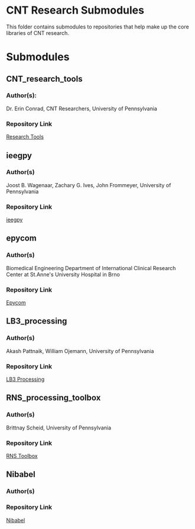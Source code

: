 CNT Research Submodules
================

This folder contains submodules to repositories that help make up the core libraries of CNT research.

# Submodules

## CNT_research_tools
### Author(s):
Dr. Erin Conrad, CNT Researchers, University of Pennsylvania
### Repository Link
[Research Tools](https://github.com/penn-cnt/CNT_research_tools/tree/0fd73d391a7ddfccada522dabb3584d3155a25c0)

## ieegpy
### Author(s)
Joost B. Wagenaar, Zachary G. Ives, John Frommeyer, University of Pennsylvania
### Repository Link
[ieegpy](https://github.com/ieeg-portal/ieegpy)

## epycom
### Author(s)
Biomedical Engineering Department of International Clinical Research Center at St.Anne's University Hospital in Brno
### Repository Link
[Epycom](https://gitlab.com/icrc-bme/epycom/-/tree/master/)

## LB3_processing
### Author(s)
Akash Pattnaik, William Ojemann, University of Pennsylvania
### Repository Link
[LB3 Processing](https://github.com/penn-cnt/LB3_processing)

## RNS_processing_toolbox
### Author(s)
Brittnay Scheid, University of Pennsylvania
### Repository Link
[RNS Toolbox](https://github.com/penn-cnt/RNS_processing_toolbox)

## Nibabel
### Author(s)
### Repository Link
[Nibabel](https://github.com/nipy/nibabel)
